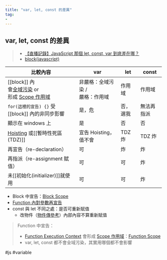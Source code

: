 ```yaml
---
title: "var, let, const 的差異"
tag: 
- 
---
```


##  var, let, const 的差異
>- [【直播記錄】JavaScript 那個 let, const, var 到底差在哪？](https://www.youtube.com/watch?v=FGdKdn_CnWo)
>- [block(javascript)](https://developer.mozilla.org/en-US/docs/Web/JavaScript/Reference/Statements/block)

|比較內容|var|let|const|
|-|-|-|-|
|[[block]] 內<br>會[全域污染](全域污染.md) or<br> 形成 [Scope 作用域](Scope%20作用域.md)|非嚴格：全域污染 /<br> 嚴格：作用域|作用域|作用域|
|`for(這裡的宣告) {}` 受 [[block]] 內的非同步影響|是，危|否，選我|無法再指派|
|顯示在 windows 上 |是|否|否|
|[Hoisting](Hoisting.md) 或[[暫時性死區(TDZ)]]|宣告 Hoisting，值不會|TDZ 炸|TDZ 炸|
|再宣告（re-declaration）|可|炸|炸|
|再指派（re-assignment 賦值）|可|可|炸|
|未[[初始化(initializer)]]就使用|可|可|炸|

- Block 中宣告：[Block Scope](Block%20Scope.md)
- [Function 內對參數再宣告](Function%20內對參數再宣告.md)
- const 與 let 不同之處：是否可重新賦值
	- 改物件（[物件傳參考](物件傳參考.md)）內部內容不算重新賦值

> Function 中宣告：
>- [Function Execution Context](Function%20Execution%20Context.md) 會形成 [Scope 作用域](Scope%20作用域.md)：[Function Scope](Function%20Scope.md)
>- var, let, const 都不會全域污染，其實用哪個都不會影響


#js #variable

  

